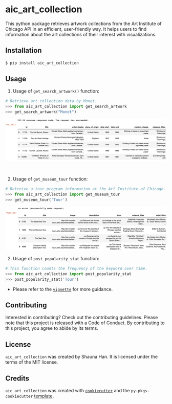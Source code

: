 # aic_art_collection

This python package retrieves artwork collections from the Art Institute of Chicago API in an efficient, user-friendly way. 
It helps users to find information about the art collections of their interest with visualizations. 

## Installation

```bash
$ pip install aic_art_collection
```

## Usage

1. Usage of `get_search_artwork()` function:
```python
# Retrieve art collection data by Monet.
>>> from aic_art_collection import get_search_artwork
>>> get_search_artwork("Monet")
```
<p align="center">
<img src="https://github.com/shaunahan/aic_art_collection/blob/main/img/get_search_artwork.png" style="zoom:80%;" />
</p>
<br>

2. Usage of `get_museum_tour` function:
```python
# Retreive a tour program information at the Art Institute of Chicago.
>>> from aic_art_collection import get_museum_tour
>>> get_museum_tour('Tour')
```

<p align="center">
<img src="https://github.com/shaunahan/aic_art_collection/blob/main/img/get_museum_tour.png" style="zoom:80%;" />
</p>

2. Usage of `post_popularity_stat` function:
```python
# This function counts the frequency of the keyword over time.
>>> from aic_art_collection import post_popularity_stat
>>> post_popularity_stat('Tour')
```

- Please refer to the [`vignette`](https://github.com/shaunahan/aic_art_collection/blob/main/aic_art_collection_vignette.ipynb) for more guidance. 

## Contributing

Interested in contributing? Check out the contributing guidelines. Please note that this project is released with a Code of Conduct. By contributing to this project, you agree to abide by its terms.

## License

`aic_art_collection` was created by Shauna Han. It is licensed under the terms of the MIT license.

## Credits

`aic_art_collection` was created with [`cookiecutter`](https://cookiecutter.readthedocs.io/en/latest/) and the `py-pkgs-cookiecutter` [template](https://github.com/py-pkgs/py-pkgs-cookiecutter).
